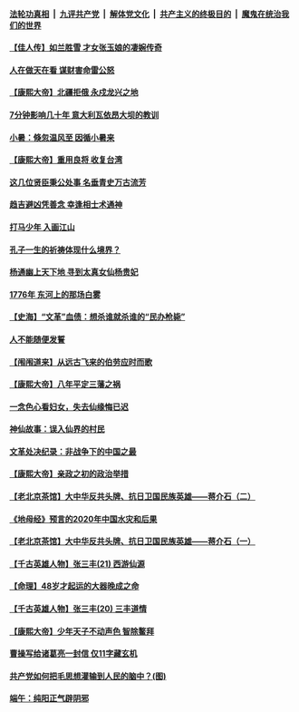 

####  [法轮功真相](../../../../basic/blob/master/README.md?t=07070002) &nbsp;|&nbsp; [九评共产党](../../../../9ping.md/blob/master/README.md?t=07070002) &nbsp;|&nbsp; [解体党文化](../../../../jtdwh.md/blob/master/README.md?t=07070002)  &nbsp;|&nbsp; [共产主义的终极目的](../../../../gczydzjmd.md/blob/master/README.md?t=07070002) &nbsp;|&nbsp; [魔鬼在统治我们的世界](../../../../mgztzwmdsj.md/blob/master/README.md?t=07070002) 

#### [【佳人传】如兰胜雪 才女张玉娘的凄婉传奇](../pages/prog647/a102887006.md?t=07070002) 

#### [人在做天在看 谋财害命雷公怒](../pages/prog647/a102886986.md?t=07070002) 

#### [【康熙大帝】北疆拒俄 永戍龙兴之地](../pages/prog647/a102886881.md?t=07070002) 

#### [7分钟影响几十年 意大利瓦依昂大坝的教训](../pages/prog647/a102886630.md?t=07070002) 

#### [小暑：倏忽温风至 因循小暑来](../pages/prog647/a102886557.md?t=07070002) 

#### [【康熙大帝】重用良将 收复台湾](../pages/prog647/a102886408.md?t=07070002) 

#### [这几位贤臣秉公处事 名垂青史万古流芳](../pages/prog647/a102885845.md?t=07070002) 

#### [趋吉避凶凭善念 幸逢相士术通神](../pages/prog647/a102885841.md?t=07070002) 

#### [打马少年 入画江山](../pages/prog647/a102885721.md?t=07070002) 

#### [孔子一生的祈祷体现什么境界？](../pages/prog647/a102885080.md?t=07070002) 

#### [杨通幽上天下地 寻到太真女仙杨贵妃](../pages/prog647/a102885076.md?t=07070002) 

#### [1776年 东河上的那场白雾](../pages/prog647/a102884957.md?t=07070002) 

#### [【史海】“文革”血债：想杀谁就杀谁的“民办枪毙”](../pages/prog647/a102884298.md?t=07070002) 

#### [人不能随便发誓](../pages/prog647/a102884287.md?t=07070002) 

#### [【闱闱道来】从远古飞来的伯劳应时而歌](../pages/prog647/a102884191.md?t=07070002) 

#### [【康熙大帝】八年平定三藩之祸](../pages/prog647/a102884129.md?t=07070002) 

#### [一念色心看妇女，失去仙缘悔已迟](../pages/prog647/a102883453.md?t=07070002) 

#### [神仙故事：误入仙界的村民](../pages/prog647/a102883447.md?t=07070002) 

#### [文革处决纪录：非战争下的中国之最](../pages/prog647/a102882581.md?t=07070002) 

#### [【康熙大帝】亲政之初的政治举措](../pages/prog647/a102882457.md?t=07070002) 

#### [【老北京茶馆】大中华反共头牌、抗日卫国民族英雄——蒋介石（二）](../pages/prog647/a102881802.md?t=07070002) 

#### [《地母经》预言的2020年中国水灾和后果](../pages/prog647/a102881847.md?t=07070002) 

#### [【老北京茶馆】大中华反共头牌、抗日卫国民族英雄——蒋介石（一）](../pages/prog647/a102881798.md?t=07070002) 

#### [【千古英雄人物】张三丰(21) 西游仙源](../pages/prog647/a102881770.md?t=07070002) 

#### [【命理】48岁才起运的大器晚成之命](../pages/prog647/a102881385.md?t=07070002) 

#### [【千古英雄人物】张三丰(20) 三丰道情](../pages/prog647/a102881291.md?t=07070002) 

#### [【康熙大帝】少年天子不动声色 智除鳌拜](../pages/prog647/a102881250.md?t=07070002) 

#### [曹操写给诸葛亮一封信 仅11字藏玄机](../pages/prog647/a102880766.md?t=07070002) 

#### [共产党如何把毛思想灌输到人民的脑中？(图)](../pages/prog647/a102880751.md?t=07070002) 

#### [端午：纯阳正气辟阴邪](../pages/prog647/a102880609.md?t=07070002) 

